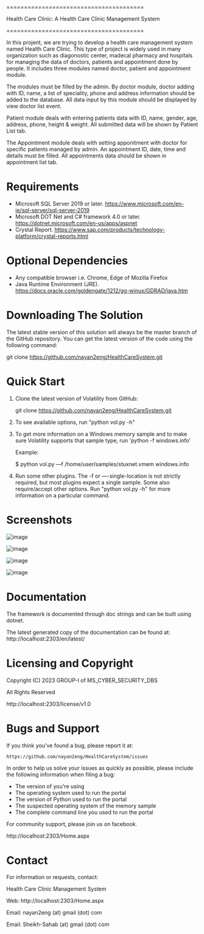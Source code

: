 =======================================

Health Care Clinic: A Health Care Clinic Management System

=======================================

In this projent, we are trying to develop a health care management system 
named Health Care Clinic. This type of project is widely used in many 
organization such as diagonostic center, madecal pharmacy and hospitals
for managing the data of doctors, patients and appointment done by 
people. It includes three modules named doctor, patient and appointment 
module.

The modules must be filled by the admin. By doctor module, doctor
adding with ID, name, a list of speciality, phone and address information
should be added to the database. All data input by this module should be
displayed by view doctor list event.

Patient module deals with entering patients data with ID, name, gender,
age, address, phone, height & weight. All submitted data will be shown 
by Patient List tab.

The Appointment module deals with setting apponitment with doctor for
specific patients managed by admin. An appointment ID, date, time and
details must be filled. All appointments data should be shown in 
appointment list tab.


Requirements
============

- Microsoft SQL Server 2019 or later. https://www.microsoft.com/en-ie/sql-server/sql-server-2019
- Microsoft DOT Net and C# framework 4.0 or later. https://dotnet.microsoft.com/en-us/apps/aspnet
- Crystal Report. https://www.sap.com/products/technology-platform/crystal-reports.html

Optional Dependencies
=====================

- Any compatible browser i.e. Chrome, Edge of Mozilla Firefox
- Java Runtime Environment (JRE). https://docs.oracle.com/goldengate/1212/gg-winux/GDRAD/java.htm

Downloading The Solution
======================

The latest stable version of this solution will always be the master
branch of the GitHub repository. You can get the latest version of
the code using the following command:

git clone https://github.com/nayan2eng/HealthCareSystem.git

Quick Start
===========

1. Clone the latest version of Volatility from GitHub:

    git clone https://github.com/nayan2eng/HealthCareSystem.git

2. To see available options, run "python vol.py -h"

3. To get more information on a Windows memory sample and to make sure
Volatility supports that sample type, run
'python -f <imagepath> windows.info’

   Example:

    $ python vol.py —f /home/user/samples/stuxnet.vmem windows.info

4. Run some other plugins. The -f or —-single-location is not strictly
required, but most plugins expect a single sample. Some also
require/accept other options.  Run "python vol.py <plugin> -h"
for more information on a particular command.

Screenshots
=============
![image](./Img/scr-home.png)

![image](./Img/scr-add-doc.png)

![image](./Img/scr-add-pat.png)

![image](./Img/scr-add-appoint.png)


Documentation
=============

The framework is documented through doc strings and can be built using dotnet.

The latest generated copy of the documentation can be found at:
http://localhost:2303/en/latest/

Licensing and Copyright
=======================

Copyright (C) 2023 GROUP-I of MS_CYBER_SECURITY_DBS

All Rights Reserved

http://localhost:2303/license/v1.0

Bugs and Support
================

If you think you've found a bug, please report it at:

    https://github.com/nayan2eng/HealthCareSystem/issues

In order to help us solve your issues as quickly as possible,
please include the following information when filing a bug:

* The version of  you're using
* The operating system used to run the portal
* The version of Python used to run the portal
* The suspected operating system of the memory sample
* The complete command line you used to run the portal

For community support, please join us on facebook.

http://localhost:2303/Home.aspx

Contact
=======

For information or requests, contact:

Health Care Clinic Management System

Web: http://localhost:2303/Home.aspx

Email: nayan2eng (at) gmail (dot) com

Email: Sheikh-Sahab (at) gmail (dot) com
